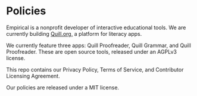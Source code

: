 # Policies
Empirical is a nonprofit developer of interactive educational tools. We are currently building [Quill.org,](http://quill.org) a platform for literacy apps. 

We currently feature three apps: Quill Proofreader, Quill Grammar, and Quill Proofreader. These are open source tools, released under an AGPLv3 license.

This repo contains our Privacy Policy, Terms of Service, and Contributor Licensing Agreement.

Our policies are released under a MIT license.
